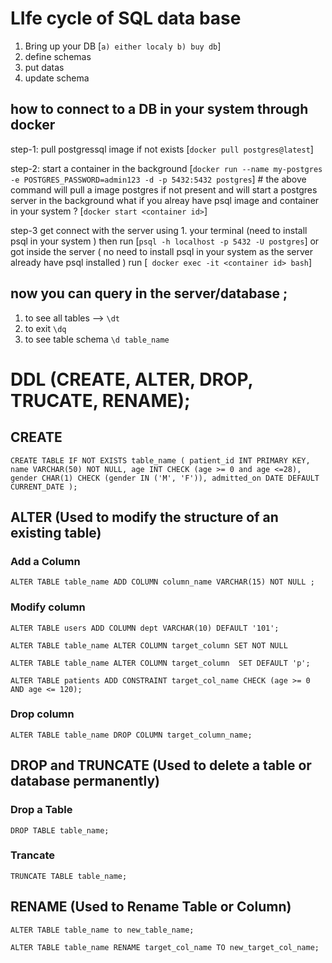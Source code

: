 # LIfe cycle of SQL data base 
1. Bring up your DB [` a) either localy b) buy db `]
2. define schemas 
3. put datas
4. update schema


## how to connect to a DB in your system through docker 

step-1: pull postgressql image if not exists [` docker pull postgres@latest `]

step-2: start a container in the background [` docker run --name my-postgres -e POSTGRES_PASSWORD=admin123 -d -p 5432:5432 postgres `]
        # the above command will pull a image postgres if not present and will start a postgres server in the background
        what if you alreay have psql image and container in your system ? 
        [` docker start <container id> `]

step-3  get connect with the server using 1. your terminal (need to install psql in your system ) then 
        run [` psql -h localhost -p 5432 -U postgres `]
        or got inside the server ( no need to install psql in your system as the server already have psql installed )
        run [` docker exec -it <container id> bash`]

## now you can query in the server/database ;
1. to see all tables --> `\dt`
2. to exit `\dq`
3. to see table schema `\d table_name`

# DDL (CREATE, ALTER, DROP, TRUCATE, RENAME);
## CREATE

`CREATE TABLE IF NOT EXISTS table_name (
    patient_id INT PRIMARY KEY,
    name VARCHAR(50) NOT NULL,
    age INT CHECK (age >= 0 and age <=28),
    gender CHAR(1) CHECK (gender IN ('M', 'F')),
    admitted_on DATE DEFAULT CURRENT_DATE
);`
## ALTER (Used to modify the structure of an  existing table)
### Add a Column
`ALTER TABLE table_name ADD COLUMN column_name VARCHAR(15) NOT NULL ;`

### Modify column 
`ALTER TABLE users ADD COLUMN dept VARCHAR(10) DEFAULT '101'; `

`ALTER TABLE table_name ALTER COLUMN target_column SET NOT NULL`

`ALTER TABLE table_name ALTER COLUMN target_column  SET DEFAULT 'p';`

`ALTER TABLE patients ADD CONSTRAINT target_col_name CHECK (age >= 0 AND age <= 120);`


### Drop column 
`ALTER TABLE table_name DROP COLUMN target_column_name;`

## DROP  and TRUNCATE (Used to delete a table or database permanently)
### Drop a Table
`DROP TABLE table_name;`

### Trancate
`TRUNCATE TABLE table_name;`

## RENAME (Used to Rename Table or Column)
`ALTER TABLE table_name to new_table_name;`

`ALTER TABLE table_name RENAME target_col_name TO new_target_col_name;`




 